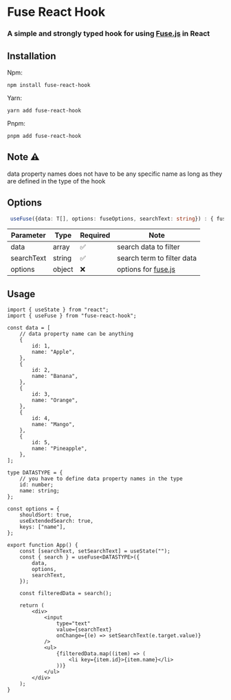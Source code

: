 # Fuse React Hook

### A simple and strongly typed hook for using [Fuse.js](https://fusejs.io/) in React

## Installation

Npm:

```
npm install fuse-react-hook
```

Yarn:

```
yarn add fuse-react-hook
```

Pnpm:

```
pnpm add fuse-react-hook
```

## Note ⚠️

data property names does not have to be any specific name as long as they are defined in the type of the hook

## Options

```typescript
 useFuse({data: T[], options: fuseOptions, searchText: string}) : { fuse: Fuse, search: (opts?: fuseOptions) => filteredDataList }
```

| Parameter  | Type   | Required | Note                                      |
| ---------- | ------ | -------- | ----------------------------------------- |
| data       | array  | ✅       | search data to filter                     |
| searchText | string | ✅       | search term to filter data                |
| options    | object | ❌       | options for [fuse.js](https://fusejs.io/) |

## Usage

```tsx
import { useState } from "react";
import { useFuse } from "fuse-react-hook";

const data = [
	// data property name can be anything
	{
		id: 1,
		name: "Apple",
	},
	{
		id: 2,
		name: "Banana",
	},
	{
		id: 3,
		name: "Orange",
	},
	{
		id: 4,
		name: "Mango",
	},
	{
		id: 5,
		name: "Pineapple",
	},
];

type DATASTYPE = {
	// you have to define data property names in the type
	id: number;
	name: string;
};

const options = {
	shouldSort: true,
	useExtendedSearch: true,
	keys: ["name"],
};

export function App() {
	const [searchText, setSearchText] = useState("");
	const { search } = useFuse<DATASTYPE>({
		data,
		options,
		searchText,
	});

	const filteredData = search();

	return (
		<div>
			<input
				type="text"
				value={searchText}
				onChange={(e) => setSearchText(e.target.value)}
			/>
			<ul>
				{filteredData.map((item) => (
					<li key={item.id}>{item.name}</li>
				))}
			</ul>
		</div>
	);
}
```
